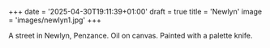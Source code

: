 +++
date = '2025-04-30T19:11:39+01:00'
draft = true
title = 'Newlyn'
image = 'images/newlyn1.jpg'
+++

A street in Newlyn, Penzance. Oil on canvas. Painted with a palette knife.